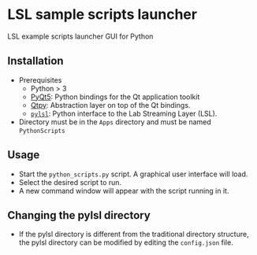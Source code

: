 # LSL sample scripts launcher
LSL example scripts launcher GUI for Python
## Installation
* Prerequisites
  * Python > 3
  * [PyQt5](https://pypi.org/project/PyQt5/): Python bindings for the Qt application toolkit
  * [Qtpy](https://pypi.org/project/QtPy/): Abstraction layer on top of the Qt bindings.
  * [`pylsl`](https://labstreaminglayer.readthedocs.io/dev/app_dev.html#python-apps): Python interface to the Lab Streaming Layer (LSL).
* Directory must be in the `Apps` directory and must be named `PythonScripts`
## Usage
* Start the `python_scripts.py` script. A graphical user interface will load. 
* Select the desired script to run.
* A new command window will appear with the script running in it.
## Changing the pylsl directory
* If the pylsl directory is different from the traditional directory structure, the pylsl directory can be modified by editing the `config.json` file.

###### 
